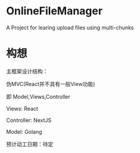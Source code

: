 # OnlineFileManager
A Project for learing upload files using multi-chunks 

# 构想

主框架设计结构： 

伪MVC(React并不具有一般View功能)

即 Model,Views,Controller

Views: React

Controller: NextJS

Model: Golang

预计动工日期：待定
